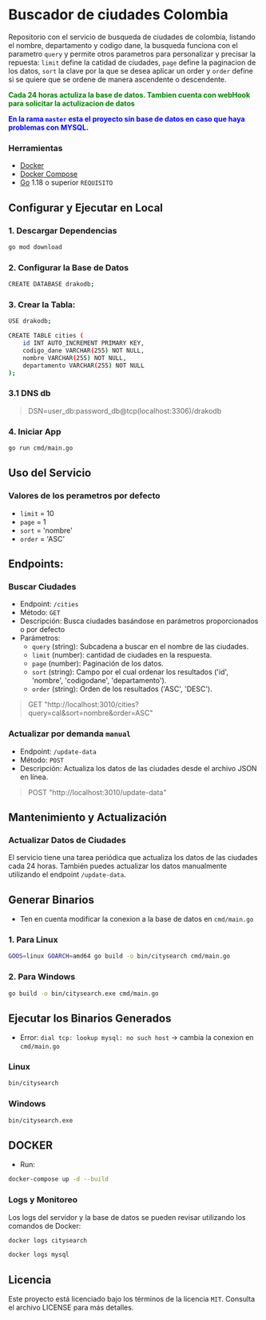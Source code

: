 # Buscador de ciudades Colombia

Repositorio con el servicio de busqueda de ciudades de colombia, listando el nombre, departamento y codigo dane, la busqueda funciona con el parametro  `query` y permite otros parametros para personalizar y precisar la repuesta: `limit` define la catidad de ciudades, `page` define la paginacion de los datos, `sort` la clave por la que se desea aplicar un order y `order` define si se quiere que se ordene de manera ascendente o descendente.

<b style="color: green">Cada 24 horas actuliza la base de datos. Tambien cuenta con webHook para solicitar la actulizacion de datos</b>

<b style="color: blue">En la rama `master` esta el proyecto sin base de datos en caso que haya problemas con MYSQL.</b>

### Herramientas
- [Docker](https://www.docker.com/)
- [Docker Compose](https://docs.docker.com/compose/)
- [Go](https://golang.org/dl/) 1.18 o superior `REQUISITO`

## Configurar y Ejecutar en Local

### 1. Descargar Dependencias
```bash
go mod download
```
### 2. Configurar la Base de Datos
```bash
CREATE DATABASE drakodb;
```
### 3. Crear la Tabla:
```bash
USE drakodb;

CREATE TABLE cities (
    id INT AUTO_INCREMENT PRIMARY KEY,
    codigo_dane VARCHAR(255) NOT NULL,
    nombre VARCHAR(255) NOT NULL,
    departamento VARCHAR(255) NOT NULL
);
```
### 3.1 DNS db
> DSN=user_db:password_db@tcp(localhost:3306)/drakodb

### 4. Iniciar App
```bash
go run cmd/main.go
```

## Uso del Servicio

### Valores de los perametros por defecto
* `limit` = 10
* `page` = 1
* `sort` = 'nombre'
* `order` = 'ASC'

## Endpoints:
 
### Buscar Ciudades

* Endpoint: `/cities`
* Método: `GET`
* Descripción: Busca ciudades basándose en parámetros proporcionados o por defecto
* Parámetros:
    * `query` (string): Subcadena a buscar en el nombre de las ciudades.
    * `limit` (number): cantidad de ciudades en la respuesta.
    * `page` (number): Paginación de los datos.
    * `sort` (string): Campo por el cual ordenar los resultados ('id', 'nombre', 'codigodane', 'departamento').
    * `order` (string): Orden de los resultados ('ASC', 'DESC').

> GET "http://localhost:3010/cities?query=cal&sort=nombre&order=ASC"

### Actualizar por demanda `manual`

* Endpoint: `/update-data`
* Método: `POST`
* Descripción: Actualiza los datos de las ciudades desde el archivo JSON en línea.

> POST "http://localhost:3010/update-data"

## Mantenimiento y Actualización

### Actualizar Datos de Ciudades
El servicio tiene una tarea periódica que actualiza los datos de las ciudades cada 24 horas. También puedes actualizar los datos manualmente utilizando el endpoint `/update-data`.

## Generar Binarios

* Ten en cuenta modificar la conexion a la base de datos en `cmd/main.go`

### 1. Para Linux
```bash
GOOS=linux GOARCH=amd64 go build -o bin/citysearch cmd/main.go
```

### 2. Para Windows
```bash
go build -o bin/citysearch.exe cmd/main.go
```
## Ejecutar los Binarios Generados

* Error: `dial tcp: lookup mysql: no such host` -> cambia la conexion en `cmd/main.go`

### Linux
```bash
bin/citysearch
```

### Windows
```bash
bin/citysearch.exe
```

## DOCKER

* Run:
```sh
docker-compose up -d --build
```

### Logs y Monitoreo
Los logs del servidor y la base de datos se pueden revisar utilizando los comandos de Docker:

```sh
docker logs citysearch
```
```sh
docker logs mysql
```

## Licencia
Este proyecto está licenciado bajo los términos de la licencia `MIT`. Consulta el archivo LICENSE para más detalles.




